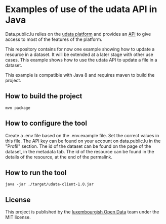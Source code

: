 # Examples of use of the udata API in Java

Data.public.lu relies on the [udata platform](https://github.com/opendatateam/udata) and provides an [API](https://data.public.lu/fr/docapi/) to give access to most of the features of the platform.

This repository contains for now one example showing how to update a resource in a dataset. It will be extended at a later stage with other use cases.
This example shows how to use the udata API to update a file in a dataset.

This example is compatible with Java 8 and requires maven to build the project.


## How to build the project

```
mvn package
```

## How to configure the tool

Create a .env file based on the .env.example file. Set the correct values in this file. The API key can be found on your account on data.public.lu in the "Profil" section.
The id of the dataset can be found on the page of the dataset, in the metadata tab.
The id of the resource can be found in the details of the resource, at the end of the permalink.

## How to run the tool

```
java -jar ./target/udata-client-1.0.jar
```

## License

This project is published by the [luxembourgish Open Data](https://data.public.lu) team under the MIT license.
